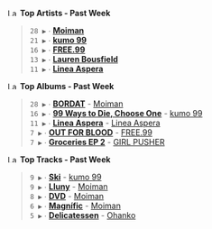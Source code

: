 <!--START_LASTFM_ARTISTS:{"period": "7day", "rows": 5}-->
<a href="https://last.fm" target="_blank"><img src="https://user-images.githubusercontent.com/17434202/215290617-e793598d-d7c9-428f-9975-156db1ba89cc.svg" alt="Last.fm Logo" width="18" height="13"/></a> **Top Artists - Past Week**

> `28 ▶️` ∙ **[Moiman](https://www.last.fm/music/Moiman)**<br/>
> `21 ▶️` ∙ **[kumo 99](https://www.last.fm/music/kumo+99)**<br/>
> `16 ▶️` ∙ **[FREE.99](https://www.last.fm/music/FREE.99)**<br/>
> `13 ▶️` ∙ **[Lauren Bousfield](https://www.last.fm/music/Lauren+Bousfield)**<br/>
> `11 ▶️` ∙ **[Linea Aspera](https://www.last.fm/music/Linea+Aspera)**<br/>
<!--END_LASTFM_ARTISTS-->

<!--START_LASTFM_ALBUMS:{"period": "7day", "rows": 5}-->
<a href="https://last.fm" target="_blank"><img src="https://user-images.githubusercontent.com/17434202/215290617-e793598d-d7c9-428f-9975-156db1ba89cc.svg" alt="Last.fm Logo" width="18" height="13"/></a> **Top Albums - Past Week**

> `28 ▶️` ∙ **[BORDAT](https://www.last.fm/music/Moiman/BORDAT)** - [Moiman](https://www.last.fm/music/Moiman)<br/>
> `16 ▶️` ∙ **[99 Ways to Die, Choose One](https://www.last.fm/music/kumo+99/99+Ways+to+Die,+Choose+One)** - [kumo 99](https://www.last.fm/music/kumo+99)<br/>
> `11 ▶️` ∙ **[Linea Aspera](https://www.last.fm/music/Linea+Aspera/Linea+Aspera)** - [Linea Aspera](https://www.last.fm/music/Linea+Aspera)<br/>
> `7 ▶️` ∙ **[OUT FOR BLOOD](https://www.last.fm/music/FREE.99/OUT+FOR+BLOOD)** - [FREE.99](https://www.last.fm/music/FREE.99)<br/>
> `7 ▶️` ∙ **[Groceries EP 2](https://www.last.fm/music/GIRL+PUSHER/Groceries+EP+2)** - [GIRL PUSHER](https://www.last.fm/music/GIRL+PUSHER)<br/>
<!--END_LASTFM_ALBUMS-->

<!--START_LASTFM_TRACKS:{"period": "7day", "rows": 5}-->
<a href="https://last.fm" target="_blank"><img src="https://user-images.githubusercontent.com/17434202/215290617-e793598d-d7c9-428f-9975-156db1ba89cc.svg" alt="Last.fm Logo" width="18" height="13"/></a> **Top Tracks - Past Week**

> `9 ▶️` ∙ **[Ski](https://www.last.fm/music/kumo+99/_/Ski)** - [kumo 99](https://www.last.fm/music/kumo+99)<br/>
> `9 ▶️` ∙ **[Lluny](https://www.last.fm/music/Moiman/_/Lluny)** - [Moiman](https://www.last.fm/music/Moiman)<br/>
> `8 ▶️` ∙ **[DVD](https://www.last.fm/music/Moiman/_/DVD)** - [Moiman](https://www.last.fm/music/Moiman)<br/>
> `6 ▶️` ∙ **[Magnífic](https://www.last.fm/music/Moiman/_/Magn%C3%ADfic)** - [Moiman](https://www.last.fm/music/Moiman)<br/>
> `5 ▶️` ∙ **[Delicatessen](https://www.last.fm/music/Ohanko/_/Delicatessen)** - [Ohanko](https://www.last.fm/music/Ohanko)<br/>
<!--END_LASTFM_TRACKS-->